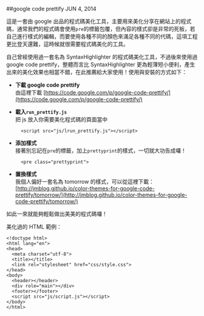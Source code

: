 <!-- @@master  = ../../_layout.html-->

<!-- @@block  =  jsBottom-->

<include src="../../_articles-js.html"></include>

<!-- @@close-->

<!-- @@block  =  css-->

<include src="../../_articles-css.html"></include>

<!-- @@close-->

<!-- @@block  =  articles-social-->

<include src="../../_articles-social.html"></include>

<!-- @@close-->

<!-- @@block  =  articles-footer-->

<include src="../../_articles.html"></include>

<!-- @@close-->

<!-- @@block  =  meta-->

<meta property="article:published_time" content="2014-06-04T23:00:00+01:00">

<meta name="keywords" content="Google Code Prettify,Code Prettify,程式碼美化,程式碼上色">

<meta name="description" content="這是一套由 Google 出品的程式碼美化工具，主要用來美化分享在網站上的程式碼，Google Code Prettify 產生出來的美化效果也相當不錯，在此推薦給大家使用！">

<meta itemprop="name" content="Google Code Prettify - OXXO.STUDIO">

<meta itemprop="image" content="http://www.oxxostudio.tw/img/articles/201406/20140604_2_01.jpg">

<meta itemprop="description" content="這是一套由 Google 出品的程式碼美化工具，主要用來美化分享在網站上的程式碼，Google Code Prettify 產生出來的美化效果也相當不錯，在此推薦給大家使用！">

<meta property="og:title" content="Google Code Prettify - OXXO.STUDIO">

<meta property="og:url" content="http://www.oxxostudio.tw/articles/201406/google-code-prettify.html">

<meta property="og:image" content="http://www.oxxostudio.tw/img/articles/201406/20140604_2_01.jpg">

<meta property="og:description" content="這是一套由 Google 出品的程式碼美化工具，主要用來美化分享在網站上的程式碼，Google Code Prettify 產生出來的美化效果也相當不錯，在此推薦給大家使用！">

<title>google code prettify - OXXO.STUDIO</title> 

<!-- @@close-->

<!-- @@block  =  articles-content--> 

##google code prettify <span class="article-date" tag="web"><i></i>JUN 4, 2014</span>

這是一套由 google 出品的程式碼美化工具，主要用來美化分享在網站上的程式碼，通常我們的程式碼會使用`pre`的標籤包覆，但內容的樣式卻是非常的死板，若自己進行樣式的編輯，而要使用各種不同的顏色來滿足各種不同的代碼，這項工程更比登天還難，這時候就很需要程式碼美化的工具。

自己曾經使用過一套名為 SyntaxHighlighter 的程式碼美化工具，不過後來使用過 google code prettify，整體而言比 SyntaxHighlighter 更為輕薄短小便利，產生出來的美化效果也相當不錯，在此推薦給大家使用！使用與安裝的方式如下：

- **下載 google code prettify**  
	由這裡下載 [https://code.google.com/p/google-code-prettify/](https://code.google.com/p/google-code-prettify/)

- **載入`run_prettify.js`**  
	把 js 放入你需要美化程式碼的頁面當中

		<script src="js/lrun_prettify.js"></script>

- **添加樣式**  
	接著別忘記在`pre`的標籤，加上`prettyprint`的樣式，一切就大功告成囉！

		<pre class="prettyprint">

- **置換樣式**  
	我個人偏好一套名為 tomorrow 的樣式，可以從這裡下載：[http://jmblog.github.io/color-themes-for-google-code-prettify/tomorrow/](http://jmblog.github.io/color-themes-for-google-code-prettify/tomorrow/)

如此一來就能夠輕鬆做出美美的程式碼囉！  

美化過的 HTML 範例：

	<!doctype html>
	<html lang="en">
	<head>
	  <meta charset="utf-8">
	  <title></title>
	  <link rel="stylesheet" href="css/style.css">
	</head>
	<body>
	  <header></header>
	  <div role="main"></div>
	  <footer></footer>
	  <script src="js/script.js"></script>
	</body>
	</html>

<br/>

<!-- @@close-->